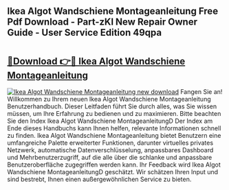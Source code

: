 ## Ikea Algot Wandschiene Montageanleitung Free Pdf Download - Part-zKl New Repair Owner Guide - User Service Edition 49qpa

# <h2><a href="http://df6m6y.blite.top/?on=Ikea+Algot+Wandschiene+Montageanleitung">🔗Download 👉🔴 Ikea Algot Wandschiene Montageanleitung</a></h2>

[![Ikea Algot Wandschiene Montageanleitung new download](https://i.imgur.com/lujVjoI.png)](http://df6m6y.blite.top/?on=Ikea+Algot+Wandschiene+Montageanleitung)
Fangen Sie an! Willkommen zu Ihrem neuen Ikea Algot Wandschiene Montageanleitung Benutzerhandbuch. Dieser Leitfaden führt Sie durch alles, was Sie wissen müssen, um Ihre Erfahrung zu bedienen und zu maximieren. Bitte beachten Sie den Index Ikea Algot Wandschiene MontageanleitungD Der Index am Ende dieses Handbuchs kann Ihnen helfen, relevante Informationen schnell zu finden. Ikea Algot Wandschiene Montageanleitung bietet Benutzern eine umfangreiche Palette erweiterter Funktionen, darunter virtuelles privates Netzwerk, automatische Datenverschlüsselung, anpassbares Dashboard und Mehrbenutzerzugriff, auf die alle über die schlanke und anpassbare Benutzeroberfläche zugegriffen werden kann. Ihr Feedback wird Ikea Algot Wandschiene MontageanleitungD geschätzt. Wir schätzen Ihren Input und sind bestrebt, Ihnen einen außergewöhnlichen Service zu bieten.

